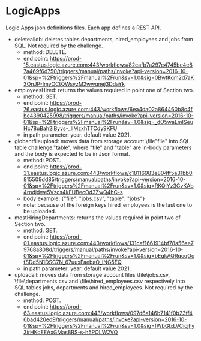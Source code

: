 # LogicApps
Logic Apps json definitions files. Each app defines a REST API.

- deletealldb: deletes tables departments, hired_employees and jobs from SQL. Not required by the challenge.
  - method: DELETE. 
  - end point: https://prod-15.eastus.logic.azure.com:443/workflows/82cafb7a297c4745be4e87a469f6d750/triggers/manual/paths/invoke?api-version=2016-10-01&sp=%2Ftriggers%2Fmanual%2Frun&sv=1.0&sig=0BwtKqm2d7aK3OnJP-ImyOCtQWsyzM2wwqnej3DdaYk
- employeesHired: returns the values required in point one of Section two.
  - method: GET.
  - end point: https://prod-76.eastus.logic.azure.com:443/workflows/6ea4da02a864460b8c4fbe4390425998/triggers/manual/paths/invoke?api-version=2016-10-01&sp=%2Ftriggers%2Fmanual%2Frun&sv=1.0&sig=_dO5waLmISeuHc78uBah2lByvs-_lIMzxhTTCdy9KFU
  - in path parameter: year. default value 2021.
- globantfileupload: moves data from storage account \file\"file" into SQL table challenge."table", where "file" and "table" are in-body parameters and the body is expected to be in Json format.
  - method: POST.
  - end point: https://prod-31.eastus.logic.azure.com:443/workflows/c18116983e804ff5a31bb0815509dd85/triggers/manual/paths/invoke?api-version=2016-10-01&sp=%2Ftriggers%2Fmanual%2Frun&sv=1.0&sig=RKQlYz3GvKAb4rndjdwe5Vzcs4kFUBecOd3ZwQ4hC-s
  - body example: {"file": "jobs.csv", "table": "jobs"}
  - note: because of the foreign keys hired_employees is the last one to be uploaded.
- mostHiringDepartments: returns the values required in point two of Section two.
  - method: GET.
  - end point: https://prod-01.eastus.logic.azure.com:443/workflows/131caf1661914bf78a56ae79768a808d/triggers/manual/paths/invoke?api-version=2016-10-01&sp=%2Ftriggers%2Fmanual%2Frun&sv=1.0&sig=bEgkAQRqcqOcfSDd5N1DSC7N_67uuxFaebaO_ING5EQ
  - in path parameter: year. default value 2021.
- uploadall: moves data from storage account files \file\jobs.csv, \file\departments.csv and \file\hired_employees.csv respectively into SQL tables jobs, departments and hired_employees. Not required by the challenge.
  - method: POST.
  - end point: https://prod-63.eastus.logic.azure.com:443/workflows/097d6a146b7141f0b23ff46bad420ed9/triggers/manual/paths/invoke?api-version=2016-10-01&sp=%2Ftriggers%2Fmanual%2Frun&sv=1.0&sig=fWbGIxLVCicjhy3irHKdEEAxGMas8RS-s-h5POLW2VQ
